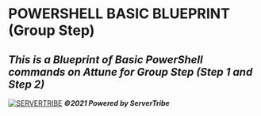 # POWERSHELL BASIC BLUEPRINT (Group Step)
***This is a Blueprint of Basic PowerShell commands on Attune for Group Step (Step 1 and Step 2)***
---
[![SERVERTRIBE](https://www.servertribe.com/wp-content/themes/mars/assets/images/attune_logo.svg)](https://www.servertribe.com/)
***&copy;2021 Powered by ServerTribe***